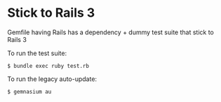 Stick to Rails 3
================

Gemfile having Rails has a dependency + dummy test suite that stick to Rails 3

To run the test suite:

    $ bundle exec ruby test.rb

To run the legacy auto-update:

    $ gemnasium au
